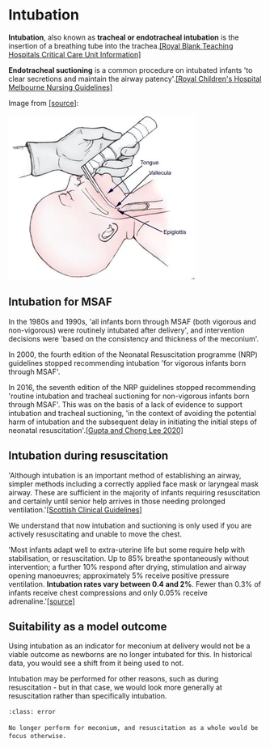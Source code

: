# Intubation

**Intubation**, also known as **tracheal or endotracheal intubation** is the insertion of a breathing tube into the trachea.[[Royal Blank Teaching Hospitals Critical Care Unit Information]](https://elht.nhs.uk/application/files/7016/6721/3334/Critical_Care_Procedures_and_Treatments_document_JULY_2022.pdf)

**Endotracheal suctioning** is a common procedure on intubated infants 'to clear secretions and maintain the airway patency'.[[Royal Children's Hospital Melbourne Nursing Guidelines]](https://www.rch.org.au/rchcpg/hospital_clinical_guideline_index/endotracheal_tube_suction_of_ventilated_neonates/)

Image from [[source]](https://emedicine.medscape.com/article/1413467-overview):

![Intubation](images/intubation.png)

## Intubation for MSAF

In the 1980s and 1990s, 'all infants born through MSAF (both vigorous and non-vigorous) were routinely intubated after delivery', and intervention decisions were 'based on the consistency and thickness of the meconium'.

In 2000, the fourth edition of the Neonatal Resuscitation programme (NRP) guidelines stopped recommending intubation 'for vigorous infants born through MSAF'.

In 2016, the seventh edition of the NRP guidelines stopped recommending 'routine intubation and tracheal suctioning for non-vigorous infants born through MSAF'. This was on the basis of a lack of evidence to support intubation and tracheal suctioning, 'in the context of avoiding the potential harm of intubation and the subsequent delay in initiating the initial steps of neonatal resuscitation'.[[Gupta and Chong Lee 2020]](https://doi.org/10.1542/hpeds.2020-0002)

## Intubation during resuscitation

'Although intubation is an important method of establishing an airway, simpler methods including a correctly applied face mask or laryngeal mask airway. These are sufficient in the majority of infants requiring resuscitation and certainly until senior help arrives in those needing prolonged ventilation.'[[Scottish Clinical Guidelines]](https://www.clinicalguidelines.scot.nhs.uk/nhsggc-guidelines/nhsggc-guidelines/neonatology/neonatal-intubation/) 

We understand that now intubation and suctioning is only used if you are actively resuscitating and unable to move the chest.

'Most infants adapt well to extra-uterine life but some require help with stabilisation, or resuscitation. Up to 85% breathe spontaneously without intervention; a further 10% respond after drying, stimulation and airway opening manoeuvres; approximately 5% receive positive pressure ventilation. **Intubation rates vary between 0.4 and 2%**. Fewer than 0.3% of infants receive chest compressions and only 0.05% receive adrenaline.'[[source]](https://www.resus.org.uk/library/2021-resuscitation-guidelines/newborn-resuscitation-and-support-transition-infants-birth)

## Suitability as a model outcome

Using intubation as an indicator for meconium at delivery would not be a viable outcome as newborns are no longer intubated for this. In historical data, you would see a shift from it being used to not.

Intubation may be performed for other reasons, such as during resuscitation - but in that case, we would look more generally at resuscitation rather than specifically intubation.

`````{admonition} Unsuitable
:class: error

No longer perform for meconium, and resuscitation as a whole would be focus otherwise.
`````